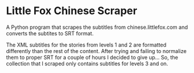 # Little Fox Chinese Scraper
A Python program that scrapes the subtitles from chinese.littlefox.com and converts the subtites to SRT format.

The XML subtitles for the stories from levels 1 and 2 are formatted differently than the rest of the content. After trying and failing to normalize them to proper SRT for a couple of hours I decided to give up... So, the collection that I scraped only contains subtitles for levels 3 and on.  